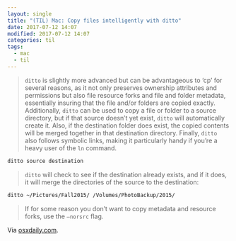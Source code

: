 ```yaml
---
layout: single
title: "(TIL) Mac: Copy files intelligently with ditto"
date: 2017-07-12 14:07
modified: 2017-07-12 14:07
categories: til
tags:
  - mac
  - til
---
```


> `ditto` is slightly more advanced but can be advantageous to ‘cp’ for several reasons,
as it not only preserves ownership attributes and permissions but also file resource forks
and file and folder metadata, essentially insuring that the file and/or folders are copied
exactly.
Additionally, `ditto` can be used to copy a file or folder to a source directory, but if
that source doesn’t yet exist, `ditto` will automatically create it.
Also, if the destination folder does exist, the copied contents will be merged together in
that destination directory.
Finally, `ditto` also follows symbolic links, making it particularly handy if you’re a
heavy user of the `ln` command.

```bash
ditto source destination
```

> `ditto` will check to see if the destination already exists, and if it does, it will
merge the directories of the source to the destination:

```bash
ditto ~/Pictures/Fall2015/ /Volumes/PhotoBackup/2015/
```

> If for some reason you don’t want to copy metadata and resource forks, use the `–norsrc`
> flag.

Via [osxdaily.com](http://osxdaily.com/2014/06/11/use-ditto-copy-files-directories-mac-command-line/).
